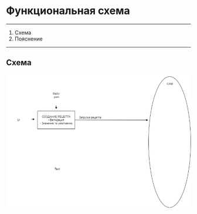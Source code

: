 # Функциональная схема
---
1. Схема
2. Пояснение
---

## Схема
![](Функциональная_схема.drawio.png)

